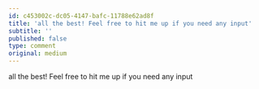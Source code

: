 ```yaml
---
id: c453002c-dc05-4147-bafc-11788e62ad8f
title: 'all the best! Feel free to hit me up if you need any input'
subtitle: ''
published: false
type: comment
original: medium
---
```




all the best! Feel free to hit me up if you need any input

